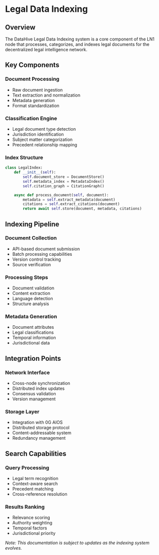 # Legal Data Indexing

## Overview

The DataHive Legal Data Indexing system is a core component of the LN1 node that processes, categorizes, and indexes legal documents for the decentralized legal intelligence network.

## Key Components

### Document Processing
- Raw document ingestion
- Text extraction and normalization
- Metadata generation
- Format standardization

### Classification Engine
- Legal document type detection
- Jurisdiction identification
- Subject matter categorization
- Precedent relationship mapping

### Index Structure
```python
class LegalIndex:
    def __init__(self):
        self.document_store = DocumentStore()
        self.metadata_index = MetadataIndex()
        self.citation_graph = CitationGraph()

    async def process_document(self, document):
        metadata = self.extract_metadata(document)
        citations = self.extract_citations(document)
        return await self.store(document, metadata, citations)
```

## Indexing Pipeline

### Document Collection
- API-based document submission
- Batch processing capabilities
- Version control tracking
- Source verification

### Processing Steps
- Document validation
- Content extraction
- Language detection
- Structure analysis

### Metadata Generation
- Document attributes
- Legal classifications
- Temporal information
- Jurisdictional data

## Integration Points

### Network Interface
- Cross-node synchronization
- Distributed index updates
- Consensus validation
- Version management

### Storage Layer
- Integration with 0G AIOS
- Distributed storage protocol
- Content-addressable system
- Redundancy management

## Search Capabilities

### Query Processing
- Legal term recognition
- Context-aware search
- Precedent matching
- Cross-reference resolution

### Results Ranking
- Relevance scoring
- Authority weighting
- Temporal factors
- Jurisdictional priority

*Note: This documentation is subject to updates as the indexing system evolves.*

